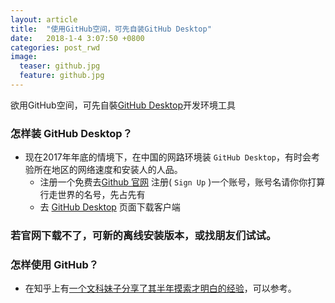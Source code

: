 ```yaml
---
layout: article
title:  "使用GitHub空间，可先自装GitHub Desktop"
date:   2018-1-4 3:07:50 +0800
categories: post_rwd
image:
  teaser: github.jpg
  feature: github.jpg
---
```

欲用GitHub空间，可先自裝[GitHub Desktop][GitHub_Desktop]开发环境工具


### 怎样装 GitHub Desktop？
- 现在2017年年底的情境下，在中国的网路环境装 `GitHub Desktop`，有时会考验所在地区的网络速度和安装人的人品。
    - 注册一个免费去[Github 官网][Github官网] 注册( `Sign Up` )一个账号，账号名请你你打算行走世界的名号，先占先有
    - 去 [GitHub Desktop][GitHub_Desktop] 页面下载客户端 
	
### 若官网下载不了，可新的离线安装版本，或找朋友们试试。


### 怎样使用 GitHub？
- 在知乎上有[一个文科妹子分享了其半年摸索才明白的经验][文科妹子用GitHub]，可以参考。

[GitHub_Desktop]: https://desktop.github.com/
[Github官网]: https://github.com/
[文科妹子用GitHub]: https://www.zhihu.com/question/20070065
